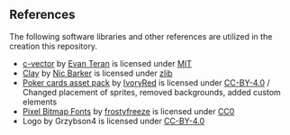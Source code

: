 ## References

The following software libraries and other references are utilized in the creation this repository.

- [c-vector](https://github.com/eteran/c-vector?tab=readme-ov-file) by [Evan Teran](https://github.com/eteran) is licensed under [MIT](https://github.com/eteran/c-vector/blob/master/LICENSE)
- [Clay](https://github.com/nicbarker/clay) by [Nic Barker](https://github.com/nicbarker) is licensed under [zlib](https://github.com/nicbarker/clay/blob/main/LICENSE.md)
- [Poker cards asset pack](https://ivoryred.itch.io/pixel-poker-cards) by [IvoryRed](https://ivoryred.itch.io) is licensed under [CC-BY-4.0](https://creativecommons.org/licenses/by/4.0/) / Changed placement of sprites, removed backgrounds, added custom elements
- [Pixel Bitmap Fonts](https://frostyfreeze.itch.io/pixel-bitmap-fonts-png-xml) by [frostyfreeze](https://frostyfreeze.itch.io) is licensed under [CC0](https://creativecommons.org/publicdomain/zero/1.0/)
- Logo by Grzybson4 is licensed under [CC-BY-4.0](https://creativecommons.org/licenses/by/4.0/)
